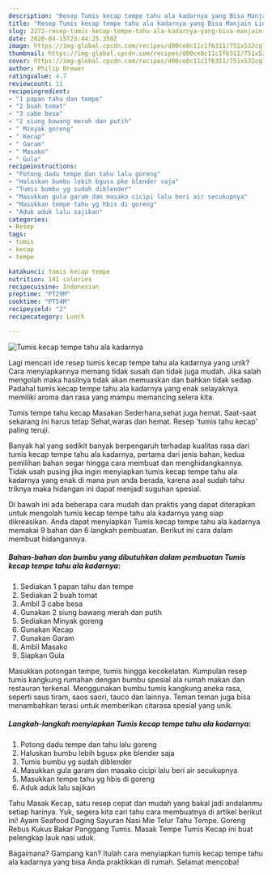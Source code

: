 ```yaml
---
description: "Resep Tumis kecap tempe tahu ala kadarnya yang Bisa Manjain Lidah"
title: "Resep Tumis kecap tempe tahu ala kadarnya yang Bisa Manjain Lidah"
slug: 2272-resep-tumis-kecap-tempe-tahu-ala-kadarnya-yang-bisa-manjain-lidah
date: 2020-04-15T23:44:25.358Z
image: https://img-global.cpcdn.com/recipes/d00ce8c11c1fb311/751x532cq70/tumis-kecap-tempe-tahu-ala-kadarnya-foto-resep-utama.jpg
thumbnail: https://img-global.cpcdn.com/recipes/d00ce8c11c1fb311/751x532cq70/tumis-kecap-tempe-tahu-ala-kadarnya-foto-resep-utama.jpg
cover: https://img-global.cpcdn.com/recipes/d00ce8c11c1fb311/751x532cq70/tumis-kecap-tempe-tahu-ala-kadarnya-foto-resep-utama.jpg
author: Philip Brewer
ratingvalue: 4.7
reviewcount: 11
recipeingredient:
- "1 papan tahu dan tempe"
- "2 buah tomat"
- "3 cabe besa"
- "2 siung bawang merah dan putih"
- " Minyak goreng"
- " Kecap"
- " Garam"
- " Masako"
- " Gula"
recipeinstructions:
- "Potong dadu tempe dan tahu lalu goreng"
- "Haluskan bumbu lebih bgusx pke blender saja"
- "Tumis bumbu yg sudah diblender"
- "Masukkan gula garam dan masako cicipi lalu beri air secukupnya"
- "Masukkan tempe tahu yg hbis di goreng"
- "Aduk aduk lalu sajikan"
categories:
- Resep
tags:
- tumis
- kecap
- tempe

katakunci: tumis kecap tempe 
nutrition: 141 calories
recipecuisine: Indonesian
preptime: "PT29M"
cooktime: "PT54M"
recipeyield: "2"
recipecategory: Lunch

---
```



![Tumis kecap tempe tahu ala kadarnya](https://img-global.cpcdn.com/recipes/d00ce8c11c1fb311/751x532cq70/tumis-kecap-tempe-tahu-ala-kadarnya-foto-resep-utama.jpg)

Lagi mencari ide resep tumis kecap tempe tahu ala kadarnya yang unik? Cara menyiapkannya memang tidak susah dan tidak juga mudah. Jika salah mengolah maka hasilnya tidak akan memuaskan dan bahkan tidak sedap. Padahal tumis kecap tempe tahu ala kadarnya yang enak selayaknya memiliki aroma dan rasa yang mampu memancing selera kita.

Tumis tempe tahu kecap Masakan Sederhana,sehat juga hemat. Saat-saat sekarang ini harus tetap Sehat,waras dan hemat. Resep &#39;tumis tahu kecap&#39; paling teruji.

Banyak hal yang sedikit banyak berpengaruh terhadap kualitas rasa dari tumis kecap tempe tahu ala kadarnya, pertama dari jenis bahan, kedua pemilihan bahan segar hingga cara membuat dan menghidangkannya. Tidak usah pusing jika ingin menyiapkan tumis kecap tempe tahu ala kadarnya yang enak di mana pun anda berada, karena asal sudah tahu triknya maka hidangan ini dapat menjadi suguhan spesial.


Di bawah ini ada beberapa cara mudah dan praktis yang dapat diterapkan untuk mengolah tumis kecap tempe tahu ala kadarnya yang siap dikreasikan. Anda dapat menyiapkan Tumis kecap tempe tahu ala kadarnya memakai 9 bahan dan 6 langkah pembuatan. Berikut ini cara dalam membuat hidangannya.

<!--inarticleads1-->

##### Bahan-bahan dan bumbu yang dibutuhkan dalam pembuatan Tumis kecap tempe tahu ala kadarnya:

1. Sediakan 1 papan tahu dan tempe
1. Sediakan 2 buah tomat
1. Ambil 3 cabe besa
1. Gunakan 2 siung bawang merah dan putih
1. Sediakan  Minyak goreng
1. Gunakan  Kecap
1. Gunakan  Garam
1. Ambil  Masako
1. Siapkan  Gula


Masukkan potongan tempe, tumis hingga kecokelatan. Kumpulan resep tumis kangkung rumahan dengan bumbu spesial ala rumah makan dan restauran terkenal. Menggunakan bumbu tumis kangkung aneka rasa, seperti saus tiram, saos saori, tauco dan lainnya. Teman teman juga bisa menambahkan terasi untuk memberikan citarasa spesial yang unik. 

<!--inarticleads2-->

##### Langkah-langkah menyiapkan Tumis kecap tempe tahu ala kadarnya:

1. Potong dadu tempe dan tahu lalu goreng
1. Haluskan bumbu lebih bgusx pke blender saja
1. Tumis bumbu yg sudah diblender
1. Masukkan gula garam dan masako cicipi lalu beri air secukupnya
1. Masukkan tempe tahu yg hbis di goreng
1. Aduk aduk lalu sajikan


Tahu Masak Kecap, satu resep cepat dan mudah yang bakal jadi andalanmu setiap harinya. Yuk, segera kita cari tahu cara membuatnya di artikel berikut ini! Ayam Seafood Daging Sayuran Nasi Mie Telur Tahu Tempe. Goreng Rebus Kukus Bakar Panggang Tumis. Masak Tempe Tumis Kecap ini buat pelengkap lauk nasi uduk. 

Bagaimana? Gampang kan? Itulah cara menyiapkan tumis kecap tempe tahu ala kadarnya yang bisa Anda praktikkan di rumah. Selamat mencoba!
